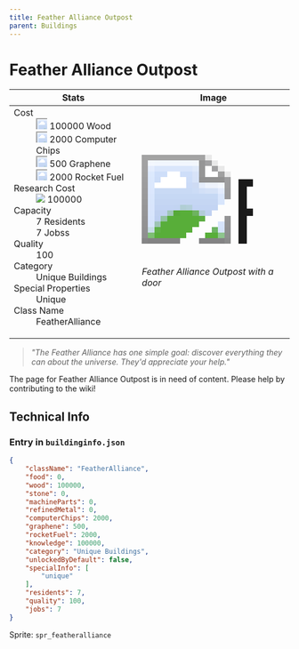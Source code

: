 ```yaml
---
title: Feather Alliance Outpost
parent: Buildings
---
```

# Feather Alliance Outpost

[//]: # (Pre-generated content)
<table><thead><tr><th>Stats</th><th>Image</th></tr></thead><tbody><tr><td><dl><dt>Cost</dt><dd><div class="resource-icon"><img style="object-position: -637px -751px;" src="https://tfe2-wiki.github.io/assets/sprites.png"></div> 100000 Wood<br><div class="resource-icon"><img style="object-position: -526px -523px;" src="https://tfe2-wiki.github.io/assets/sprites.png"></div> 2000 Computer Chips<br><div class="resource-icon"><img style="object-position: -1009px -547px;" src="https://tfe2-wiki.github.io/assets/sprites.png"></div> 500 Graphene<br><div class="resource-icon"><img style="object-position: -637px -723px;" src="https://tfe2-wiki.github.io/assets/sprites.png"></div> 2000 Rocket Fuel</dd><dt>Research Cost</dt><dd><img style="object-position: -268px -522px;" src="https://tfe2-wiki.github.io/assets/sprites.png"> 100000</dd><dt>Capacity</dt><dd>7 Residents<br>7 Jobss</dd><dt>Quality</dt><dd>100</dd><dt>Category</dt><dd>Unique Buildings</dd><dt>Special Properties</dt><dd>Unique</dd><dt>Class Name</dt><dd>FeatherAlliance</dd></dl></td><td><style>.building-image {width: 200px;height: 200px;overflow: hidden;position: relative;}.building-image img {image-rendering: pixelated;object-fit: none;transform: scale(10);transform-origin: left top;position: absolute;left: 0;top: 0;}.resource-image {width: 200px;height: 200px;overflow: hidden;position: relative;}.resource-image img {image-rendering: pixelated;object-fit: none;transform: scale(20);transform-origin: left top;position: absolute;left: 0;top: 0;}.building-icon {width: 20px;height: 20px;overflow: hidden;position: relative;display: inline-block;}.building-icon img {image-rendering: pixelated;object-fit: none;transform: scale(1);transform-origin: left top;position: absolute;left: 0;top: 0;}.resource-icon {width: 20px;height: 20px;overflow: hidden;position: relative;display: inline-block;}.resource-icon img {image-rendering: pixelated;object-fit: none;transform: scale(2);transform-origin: left top;position: absolute;left: 0;top: 0;}</style><div class="building-image"><img style="object-position: -726px -811px;" src="https://tfe2-wiki.github.io/assets/sprites.png" alt="Feather Alliance Outpost Back"><img style="object-position: -704px -811px;" src="https://tfe2-wiki.github.io/assets/sprites.png" alt="Feather Alliance Outpost"></div><i>Feather Alliance Outpost with a door</i></td></tr></tbody></table><blockquote><i>"The Feather Alliance has one simple goal: discover everything they can about the universe. They'd appreciate your help."</i></blockquote>

The page for Feather Alliance Outpost is in need of content. Please help by contributing to the wiki!

## Technical Info
### Entry in `buildinginfo.json`

```json
{
    "className": "FeatherAlliance",
    "food": 0,
    "wood": 100000,
    "stone": 0,
    "machineParts": 0,
    "refinedMetal": 0,
    "computerChips": 2000,
    "graphene": 500,
    "rocketFuel": 2000,
    "knowledge": 100000,
    "category": "Unique Buildings",
    "unlockedByDefault": false,
    "specialInfo": [
        "unique"
    ],
    "residents": 7,
    "quality": 100,
    "jobs": 7
}
```

Sprite: `spr_featheralliance`


